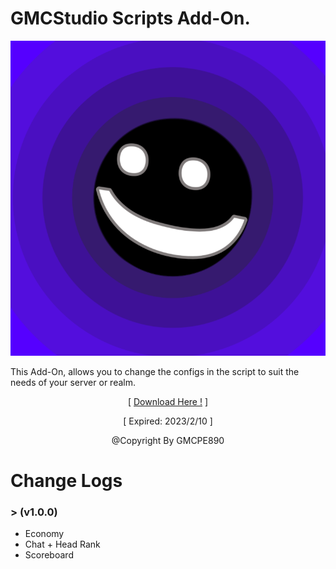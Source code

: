 # GMCStudio Scripts Add-On.

![](pack_icon.png?raw=true)

This Add-On, allows you to change the configs in the
script to suit the needs of your server or realm.
<p align="center">[ <a href="https://karyawan.co.id/GS8LgRdrIxGa">Download Here !</a> ]</p>
<p align="center">[ Expired: 2023/2/10 ]</p>
<p align="center">@Copyright By GMCPE890</p>

# Change Logs
<h3>> (v1.0.0)</h3>

- <a>Economy</a>
- <a>Chat + Head Rank</a>
- <a>Scoreboard</a>
